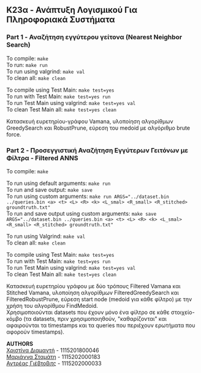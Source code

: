 ## K23α - Ανάπτυξη Λογισμικού Για Πληροφοριακά Συστήματα

### Part 1 - Αναζήτηση εγγύτερου γείτονα (Nearest Neighbor Search)
To compile: ```make```  
To run: ```make run```   
To run using valgrind: ```make val```  
To clean all: ```make clean```  

To compile using Test Main: ```make test=yes```   
To run with Test Main: ```make test=yes run```  
To run Test Main using valgrind: ```make test=yes val```   
To clean Test Main all: ```make test=yes clean```   
   
Κατασκευή ευρετηρίου-γράφου Vamana, υλοποίηση αλγορίθμων GreedySearch και RobustPrune, εύρεση του medoid με αλγόριθμο brute force.

### Part 2 - Προσεγγιστική Αναζήτηση Εγγύτερων Γειτόνων με Φίλτρα - Filtered ANNS

To compile: ```make```  

To run using default arguments: ```make run```  
To run and save output: ```make save```  
To run using custom arguments: ```make run ARGS="../dataset.bin ../queries.bin <a> <t> <L> <R> <k> <L_smal> <R_small> <R_stitched> groundtruth.txt"```  
To run and save output using custom arguments: ```make save ARGS="../dataset.bin ../queries.bin <a> <t> <L> <R> <k> <L_smal> <R_small> <R_stitched> groundtruth.txt"```   

To run using Valgrind: ```make val```  
To clean all: ```make clean```  

To compile using Test Main: ```make test=yes```    
To run with Test Main: ```make test=yes run```  
To run Test Main using valgrind: ```make test=yes val```   
To clean Test Main all: ```make test=yes clean```     


Κατασκευή ευρετηρίου γράφου με δύο τρόπους Filtered Vamana και Stitched Vamana, υλοποίηση αλγορίθμων FilteredGreedySearch και FilteredRobustPrune, 
εύρεση start node (medoid για κάθε φίλτρο) με την χρήση του αλγορίθμου FindMedoid.  
Χρησιμοποιούνται datasets που έχουν μόνο ένα φίλτρο σε κάθε στοιχείο-κόμβο
(τα datasets, πριν χρησιμοποιηθούν, "καθαρίζονται" και αφαιρούνται τα timestamps και τα queries που περιέχουν ερωτήματα που αφορούν timestamps).



**AUTHORS**  
[Χριστίνα Διαμαντή](https://github.com/ChristinaDiam) - 1115201800046  
[Μαριάννα Σταμάτη](https://github.com/mariannastamati) - 1115202000183  
[Αντρέας Γιέβτοβιτς](https://github.com/zodicx) - 1115202000033

